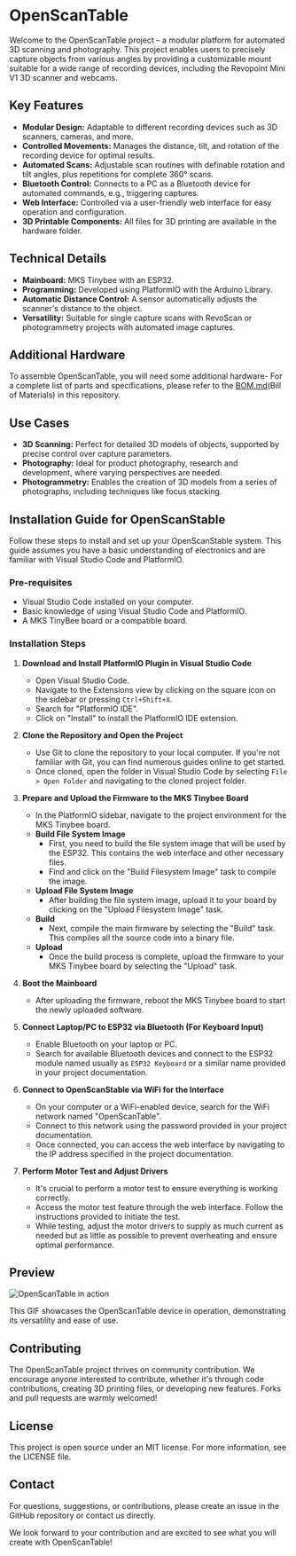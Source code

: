 # OpenScanTable

Welcome to the OpenScanTable project – a modular platform for automated 3D scanning and photography. This project enables users to precisely capture objects from various angles by providing a customizable mount suitable for a wide range of recording devices, including the Revopoint Mini V1 3D scanner and webcams.

## Key Features

- **Modular Design:** Adaptable to different recording devices such as 3D scanners, cameras, and more.
- **Controlled Movements:** Manages the distance, tilt, and rotation of the recording device for optimal results.
- **Automated Scans:** Adjustable scan routines with definable rotation and tilt angles, plus repetitions for complete 360° scans.
- **Bluetooth Control:** Connects to a PC as a Bluetooth device for automated commands, e.g., triggering captures.
- **Web Interface:** Controlled via a user-friendly web interface for easy operation and configuration.
- **3D Printable Components:** All files for 3D printing are available in the hardware folder.

## Technical Details

- **Mainboard:** MKS Tinybee with an ESP32.
- **Programming:** Developed using PlatformIO with the Arduino Library.
- **Automatic Distance Control:** A sensor automatically adjusts the scanner's distance to the object.
- **Versatility:** Suitable for single capture scans with RevoScan or photogrammetry projects with automated image captures.

## Additional Hardware

To assemble OpenScanTable, you will need some additional hardware-
For a complete list of parts and specifications, please refer to the [BOM.md](./BOM.md)(Bill of Materials) in this repository.

## Use Cases

- **3D Scanning:** Perfect for detailed 3D models of objects, supported by precise control over capture parameters.
- **Photography:** Ideal for product photography, research and development, where varying perspectives are needed.
- **Photogrammetry:** Enables the creation of 3D models from a series of photographs, including techniques like focus stacking.

## Installation Guide for OpenScanStable

Follow these steps to install and set up your OpenScanStable system. This guide assumes you have a basic understanding of electronics and are familiar with Visual Studio Code and PlatformIO.

### Pre-requisites

- Visual Studio Code installed on your computer.
- Basic knowledge of using Visual Studio Code and PlatformIO.
- A MKS TinyBee board or a compatible board.

### Installation Steps

1. **Download and Install PlatformIO Plugin in Visual Studio Code**

   - Open Visual Studio Code.
   - Navigate to the Extensions view by clicking on the square icon on the sidebar or pressing `Ctrl+Shift+X`.
   - Search for "PlatformIO IDE".
   - Click on "Install" to install the PlatformIO IDE extension.

2. **Clone the Repository and Open the Project**

   - Use Git to clone the repository to your local computer. If you're not familiar with Git, you can find numerous guides online to get started.
   - Once cloned, open the folder in Visual Studio Code by selecting `File > Open Folder` and navigating to the cloned project folder.

3. **Prepare and Upload the Firmware to the MKS Tinybee Board**

   - In the PlatformIO sidebar, navigate to the project environment for the MKS Tinybee board.
   - **Build File System Image**
     - First, you need to build the file system image that will be used by the ESP32. This contains the web interface and other necessary files.
     - Find and click on the "Build Filesystem Image" task to compile the image.
   - **Upload File System Image**
     - After building the file system image, upload it to your board by clicking on the "Upload Filesystem Image" task.
   - **Build**
     - Next, compile the main firmware by selecting the "Build" task. This compiles all the source code into a binary file.
   - **Upload**
     - Once the build process is complete, upload the firmware to your MKS Tinybee board by selecting the "Upload" task.

4. **Boot the Mainboard**

   - After uploading the firmware, reboot the MKS Tinybee board to start the newly uploaded software.

5. **Connect Laptop/PC to ESP32 via Bluetooth (For Keyboard Input)**

   - Enable Bluetooth on your laptop or PC.
   - Search for available Bluetooth devices and connect to the ESP32 module named usually as `ESP32 Keyboard` or a similar name provided in your project documentation.

6. **Connect to OpenScanStable via WiFi for the Interface**

   - On your computer or a WiFi-enabled device, search for the WiFi network named "OpenScanTable".
   - Connect to this network using the password provided in your project documentation.
   - Once connected, you can access the web interface by navigating to the IP address specified in the project documentation.

7. **Perform Motor Test and Adjust Drivers**

   - It's crucial to perform a motor test to ensure everything is working correctly.
   - Access the motor test feature through the web interface. Follow the instructions provided to initiate the test.
   - While testing, adjust the motor drivers to supply as much current as needed but as little as possible to prevent overheating and ensure optimal performance.

## Preview

![OpenScanTable in action](path-to-gif)

This GIF showcases the OpenScanTable device in operation, demonstrating its versatility and ease of use.

## Contributing

The OpenScanTable project thrives on community contribution. We encourage anyone interested to contribute, whether it's through code contributions, creating 3D printing files, or developing new features. Forks and pull requests are warmly welcomed!

## License

This project is open source under an MIT license. For more information, see the LICENSE file.

## Contact

For questions, suggestions, or contributions, please create an issue in the GitHub repository or contact us directly.

We look forward to your contribution and are excited to see what you will create with OpenScanTable!
